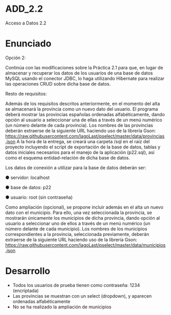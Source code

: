 # ADD_2.2
Acceso a Datos 2.2

# Enunciado

Opción 2:

Continúa con las modificaciones sobre la Práctica 2.1 para que, en lugar de almacenar y
recuperar los datos de los usuarios de una base de datos MySQL usando el conector
JDBC, lo haga utilizando Hibernate para realizar las operaciones CRUD sobre dicha base
de datos.

Resto de requisitos:

Además de los requisitos descritos anteriormente, en el momento del alta se almacenará
la provincia como un nuevo dato del usuario. El programa deberá mostrar las provincias
españolas ordenadas alfabéticamente, dando opción al usuario a seleccionar una de
ellas a través de un menú numérico (un número delante de cada provincia). Los nombres
de las provincias deberán extraerse de la siguiente URL haciendo uso de la librería Gson:
https://raw.githubusercontent.com/IagoLast/pselect/master/data/provincias.json
A la hora de la entrega, se creará una carpeta /sql en el raíz del proyecto incluyendo el
script de exportación de la base de datos, tablas y datos iniciales necesarios para el
manejo de la aplicación (p22.sql), así como el esquema entidad-relación de dicha base
de datos.

Los datos de conexión a utilizar para la base de datos deberán ser:

● servidor: localhost

● base de datos: p22

● usuario: root (sin contraseña)

Como ampliación (opcional), se propone incluir además en el alta un nuevo dato con el
municipio. Para ello, una vez seleccionada la provincia, se mostrarán únicamente los
municipios de dicha provincia, dando opción al usuario a seleccionar uno de ellos a
través de un menú numérico (un número delante de cada municipio). 
Los nombres de los municipios correspondientes a la provincia, seleccionada previamente, deberán extraerse
de la siguiente URL haciendo uso de la librería Gson:
https://raw.githubusercontent.com/IagoLast/pselect/master/data/municipios.json

# Desarrollo

- Todos los usuarios de prueba tienen como contraseña: 1234 (encriptada)
- Las provincias se muestran con un select (dropdown), y aparecen ordenadas alfabéticamente
- No se ha realizado la ampliación de municipios
